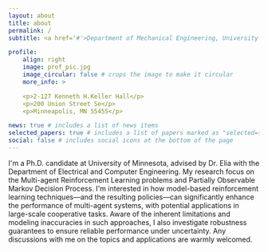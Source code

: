 ```yaml
---
layout: about
title: about
permalink: /
subtitle: <a href='#'>Department of Mechanical Engineering, University of Minnesota, Twin Cities </a>. Mobile 612-552-8249 Email bobby150928@outlook.com.

profile:
    align: right
    image: prof_pic.jpg
    image_circular: false # crops the image to make it circular
    more_info: >

    <p>2-127 Kenneth H.Keller Hall</p>
    <p>200 Union Street Se</p>
    <p>Minneapolis, MN 55455</p>

news: true # includes a list of news items
selected_papers: true # includes a list of papers marked as "selected={true}"
social: false # includes social icons at the bottom of the page
---
```


I'm a Ph.D. candidate at University of Minnesota, advised by Dr. Elia with the Department of Electrical and Computer Engineering. My research focus on the Multi-agent Reinforcement Learning problems and Partially Observable Markov Decision Process. I'm interested in how model-based reinforcement learning techniques—and the resulting policies—can significantly enhance the performance of multi-agent systems, with potential applications in large-scale cooperative tasks. Aware of the inherent limitations and modeling inaccuracies in such approaches, I also investigate robustness guarantees to ensure reliable performance under uncertainty. Any discussions with me on the topics and applications are warmly welcomed.
